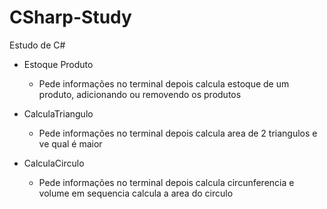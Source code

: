 # CSharp-Study

Estudo de C#

* Estoque Produto
  - Pede informações no terminal depois calcula estoque de um produto, adicionando ou removendo os produtos
  
* CalculaTriangulo
  - Pede informações no terminal depois calcula area de 2 triangulos e ve qual é maior
  
* CalculaCirculo
  - Pede informações no terminal depois calcula circunferencia e volume em sequencia calcula a area do circulo


